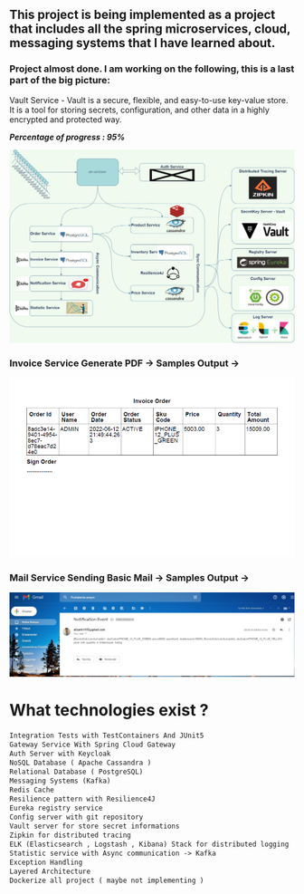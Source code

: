 ## This project is being implemented as a project that includes all the spring microservices, cloud, messaging systems that I have learned about.

### Project almost done. I am working on the following, this is a last part of the big picture:
Vault Service - Vault is a secure, flexible, and easy-to-use key-value store. It is a tool for storing secrets, configuration, and other data in a highly encrypted and protected way.


***Percentage of progress : 95%***

<p align="center">
<img src="img/diagram.jpg" alt="ci" width="1000" class="center"/>
</p>


### Invoice Service Generate PDF ->  Samples Output -> 

<p align="center">
<img src="img/invoice.jpg" alt="ci" width="1000" class="center"/>
</p>

### Mail Service Sending Basic Mail ->  Samples Output -> 

<p align="center">
<img src="img/mail.png" alt="ci" width="1000" class="center"/>
</p>


# What technologies exist ? 
    
    Integration Tests with TestContainers And JUnit5 
    Gateway Service With Spring Cloud Gateway
    Auth Server with Keycloak
    NoSQL Database ( Apache Cassandra )
    Relational Database ( PostgreSQL)
    Messaging Systems (Kafka)
    Redis Cache 
    Resilience pattern with Resilience4J 
    Eureka registry service
    Config server with git repository
    Vault server for store secret informations
    Zipkin for distributed tracing
    ELK (Elasticsearch , Logstash , Kibana) Stack for distributed logging
    Statistic service with Async communication -> Kafka
    Exception Handling
    Layered Architecture
    Dockerize all project ( maybe not implementing )

